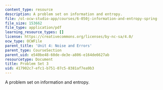 ```yaml
---
content_type: resource
description: A problem set on information and entropy.
file: /ol-ocw-studio-app/courses/6-050j-information-and-entropy-spring-2008/417902c7efc1b75107c58381af7ea9b3_MIT6_050JS08_ps_03.pdf
file_size: 153662
file_type: application/pdf
learning_resource_types: []
license: https://creativecommons.org/licenses/by-nc-sa/4.0/
ocw_type: OCWFile
parent_title: 'Unit 4: Noise and Errors'
parent_type: CourseSection
parent_uid: e540be48-60de-de3e-a806-e164de6627ab
resourcetype: Document
title: Problem Set 3
uid: 417902c7-efc1-b751-07c5-8381af7ea9b3
---
```

A problem set on information and entropy.